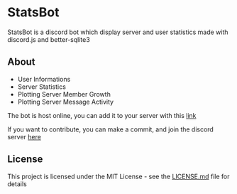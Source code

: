 # StatsBot
StatsBot is a discord bot which display server and user statistics made with discord.js and better-sqlite3

## About
- User Informations
- Server Statistics
- Plotting Server Member Growth 
- Plotting Server Message Activity 

The bot is host online, you can add it to your server with this [link](https://discordapp.com/api/oauth2/authorize?client_id=690247118572486666&permissions=904384&scope=bot)

If you want to contribute, you can make a commit, and join the discord server [here](https://discord.gg/xsAwY3g)


## License
This project is licensed under the MIT License - see the [LICENSE.md](LICENSE.md) file for details
